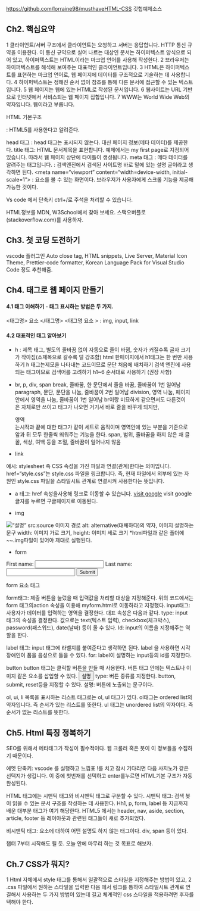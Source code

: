 https://github.com/lorraine98/musthaveHTML-CSS 깃헙예제소스
## Ch2. 핵심요약
1 클라이언트/서버 구조에서 클라이언트는 요청하고 서버는 응답합니다. HTTP 통신 규약을 이용한다. 이 통신 규약으로 실어 나르는 대상인 문서는 하이퍼텍스트 양식으로 되어 있고, 하이퍼텍스트는 HTML이라는 마크업 언어를 사용해 작성한다. 
2 브라우저는 하이퍼텍스트를 해석해 보여주는 대표적인 클라이언트입니다.
3 HTML은 하이퍼텍스트를 표현하는 마크업 언어로, 웹 페이지에 데이터를 구조적으로 기술하는 데 사용합니다. 
4 하이퍼텍스트는 정해진 순서 없이 참조를 통해 다른 문서에 접근할 수 있는 텍스트입니다. 
5 웹 페이지는 웹에 있는 HTML로 작성된 문서입니다. 
6 웹사이트는 URL 기반으로 인터넷에서 서비스되는 웹 페이지 집합입니다.
7 WWW는 World Wide Web의 약자입니다. 웹이라고 부릅니다. 

HTML 기본구조
<!DOCTYPE html>  : HTML5를 사용한다고 알려준다.
head 태그 : head 태그는 표시되지 않는다. 대신 페이지 정보(메타 데이터)를 제공한다.
title 태그: HTML 문서제목을 표현합니다. 예제에서는  my first page로 지정되어 있습니다. 따라서 웹 페이지 상단에 타이틀이 생성됩니다.
meta 태그 : 메타 데이터를 알려주는 태그입니다. 
<meta name=“description” content=“”> : 검색엔진에서 검색된 사이트명 바로 밑에 있는 설명 글이라고 생각하면 된다. 
<meta name=“viewport” content=“width=device-width, initial-scale=1”> : 요소를 볼 수 있는 화면이다. 브라우저가 사용자에게 스크롤 기능을 제공해 가능한 것이다.  

Vs code 에서 단축키 ctrl+/로 주석을 처리할 수 있습니다. 

HTML정보를 MDN, W3School에서 찾아 보세요. 스택오버플로(stackoverflow.com)를 사용하자. 

## Ch3. 첫 코딩 도전하기
vscode 플러그인 Auto close tag, HTML snippets, Live Server, Material Icon Theme, Prettier-code formatter, Korean Language Pack for Visual Studio Code 정도 추천해줌. 

## Ch4. 태그로 웹 페이지 만들기
#### 4.1 태그 이해하기 - 태그 표시하는 방법은 두 가지.
<태그명> 요소 </태그명> 
<태그명 요소 > : img, input, link

#### 4.2 대표적인 태그 알아보기
- h : 제목 태그, 별도의 줄바꿈 없이 자동으로 줄이 바뀜, 숫자가 커질수록 글자 크기가 작아짐(소제목으로 갈수록 덜 강조함)
html 한페이지에서 h1태그는 한 번만 사용하기
h 태그는제모을 나타내는 코드이므로 문단 처음에 배치하기
검색 엔진에 사용되는 태그이므로 검색어를 고려하기
h1~6 순서대로 사용하기 (권장 사항)

- br, p, div, span
break, 줄바꿈, 한 문단에서 줄을 바꿈, 줄바꿈이 1번 일어남
paragraph, 문단, 문단을 나눔, 줄바꿈이 2번 일어남
division, 영역 나눔, 페이지 안에서 영역을 나눔, 줄바꿈이 1번 일어남
br이랑 미묘하게 같으면서도 다른것이 <br />은 자체로만 쓰이고 태그가 나오면 거기서 바로 줄을 바꾸게 되지만, <div> 영역 </div> 는시작과 끝에 대한 태그가 같이 세트로 움직이며 영역안에 있는 부분을 기준으로 앞과 뒤 모두 한줄씩 띄워주는 기능을 한다. 
span, 범위, 줄바꿈을 하지 않은 채 글꼴, 색상, 여백 등을 조절, 줄바꿈이 일어나지 않음

- link
<link rel = “속성“ href = “파일 경로”>
예시: <link rel=“stylesheet” href=“style.css”>
stylesheet 즉 CSS 속성을 가진 파일과 연결(관계)한다는 의미입니다.
href=“style.css”는 style.css 파일을 링크합니다. 즉, 현재 파일에서 외부에 있는 자원인 style.css 파일을 스타일시트 관계로 연결시켜 사용한다는 뜻입니다. 

- a 태그: href 속성을사용해 링크로 이동할 수 있습니다. 
<a href=“https://google.com”>visit google</a>
visit google 글자를 누르면 구글페이지로 이동된다. 

- img
<img src=“경로“ alt=“설명” width=“폭“ height=”높이“>
src:source  이미지 경로
alt: alternative(대체하다)의 약자, 이미지 설명하는 문구
width: 이미지 가로 크기, height: 이미지 세로 크기
*html파일과 같은 폴더에 ~~.img파일이 있어야 제대로 실행된다.
 
- form
<form action="myform.html">
    <label for="fname">First name:</label> 
    <input type="text" id="fname">
    <label for="lname">Last name:</label>
    <input type="text" id="lname">
    <input type="submit">
  </form>

<form> form 요소 태그 </form>

form태그: 제출 버튼을 눌렀을 때 입력값을 처리할 대상을 지정해준다. 위의 코드에서는 form 태그의action 속성을 이용해 myform.html로 이동하라고 지정했다. 
input태그: 사용자가 데이터를 입력하는 영역을 결정한다. 대표 속성은 다음과 같다.
type: input 태그의 속성을 결정한다.  값으로는 text(텍스트 입력), checkbox(체크박스), password(패스워드), date(날짜) 등이 올 수 있다. 
Id: input의 이름을 지정해주는 역할을 한다. 

label 태그: input 태그에 라벨지를 붙여준다고 생각하면 된다. label 을 사용하면 시각장애인이 폼을 음성으로 들을 수 있다. 
for: label이 설명하는 input등의 id를 지정한다. 

button 
button 태그는 클릭할 버튼을 만들 때 사용한다. 버튼 태그 안에는 텍스트나 이미지 같은 요소를 삽입할 수 있다. 
<button type=“속성값“>설명</button>
type: 버튼 종류를 지정한다. button, submit, reset등을 지정할 수 있다. 
설명: 버튼에 노출되는 문구이다.

ol, ui, li
목록을 표시하는 리스트 태그로는 ol, ul 태그가 있다. ol태그는 ordered list의약자입니다. 즉 순서가 있는 리스트를 뜻한다. ul 태그는 unordered list의 약자이다. 즉 순서가 없는 리스트를 뜻한다. 

## Ch5. Html 특징 정복하기
SEO를 위해서 메타태그가 작성이 필수적이다. 웹 크롤러 혹은 봇이 이 정보들을 수집하기 때문이다.

에멧 단축키: vscode 를 실행하고 느낌표 !를 치고 잠시 기다리면 다음 사지노가 같은 선택지가 생깁니다. 이 중에 첫번재를 선택하고 enter를누르면 HTML기본 구조가 자동 완성된다. 

HTML 태그에는 시맨틱 태그와 비시맨틱 태그로 구분할 수 있다. 
시맨틱 태그: 검색 봇이 읽을 수 있는 문서 구조를 작성하는 데 사용한다. 
Hh1, p, form, label 등 지금까지  배운 대부분 태그가 여기 해당한다. HTML5 에서는 header, nav, aside, section, article, footer 등 레이아웃과 관련된 태그들이 새로 추가되었다. 

비시맨틱 태그: 요소에 대하여 어떤 설명도 하지 않는 태그이다. div, span 등이 있다. 

챕터 7부터 시작해도 될 듯. 오늘 안에 마무리 하는 것 목표로 해보자.

## Ch.7 CSS가 뭐지?
1 Html 자체에서 style 태그를 통해서 일괄적으로 스타일을 지정해주는 방법이 있고, 
2 .css 파일에서 원하는 스타일을 입력한 다음 <head> </head>에서 
링크를 통하여 스타일시트 관계로 연결해서 사용하는 두 가지 방법이 있는데 길고 체계적인 css 스타일을 적용하려면 후자를 택해야 한다. 
